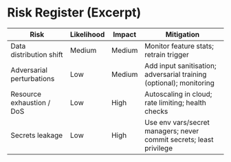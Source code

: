 # Risk Register (Excerpt)

| Risk | Likelihood | Impact | Mitigation |
|------|------------|--------|------------|
| Data distribution shift | Medium | Medium | Monitor feature stats; retrain trigger |
| Adversarial perturbations | Low | Medium | Add input sanitisation; adversarial training (optional); monitoring |
| Resource exhaustion / DoS | Low | High | Autoscaling in cloud; rate limiting; health checks |
| Secrets leakage | Low | High | Use env vars/secret managers; never commit secrets; least privilege |
